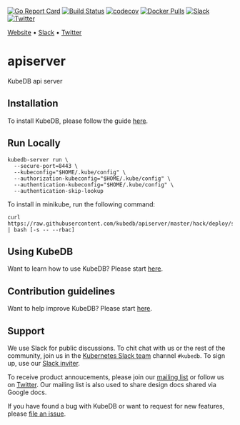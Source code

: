 [![Go Report Card](https://goreportcard.com/badge/github.com/kubedb/kubedb-server)](https://goreportcard.com/report/github.com/kubedb/kubedb-server)
[![Build Status](https://travis-ci.org/kubedb/kubedb-server.svg?branch=master)](https://travis-ci.org/kubedb/kubedb-server)
[![codecov](https://codecov.io/gh/kubedb/kubedb-server/branch/master/graph/badge.svg)](https://codecov.io/gh/kubedb/kubedb-server)
[![Docker Pulls](https://img.shields.io/docker/pulls/kubedb/kubedb-server.svg)](https://hub.docker.com/r/kubedb/kubedb-server/)
[![Slack](https://slack.appscode.com/badge.svg)](https://slack.appscode.com)
[![Twitter](https://img.shields.io/twitter/follow/appscodehq.svg?style=social&logo=twitter&label=Follow)](https://twitter.com/intent/follow?screen_name=AppsCodeHQ)

[Website](https://kubedb.com) • [Slack](http://slack.kubernetes.io) • [Twitter](https://twitter.com/KubeDB)

# apiserver
KubeDB api server

## Installation
To install KubeDB, please follow the guide [here](https://kubedb.com/docs/latest/setup/install/).

## Run Locally

```console
kubedb-server run \
  --secure-port=8443 \
  --kubeconfig="$HOME/.kube/config" \
  --authorization-kubeconfig="$HOME/.kube/config" \
  --authentication-kubeconfig="$HOME/.kube/config" \
  --authentication-skip-lookup
```

To install in minikube, run the following command:

```console
curl https://raw.githubusercontent.com/kubedb/apiserver/master/hack/deploy/server.sh | bash [-s -- --rbac]
```

## Using KubeDB
Want to learn how to use KubeDB? Please start [here](https://kubedb.com/docs/latest/guides/).

## Contribution guidelines
Want to help improve KubeDB? Please start [here](https://kubedb.com/docs/latest/welcome/contributing/).

## Support
We use Slack for public discussions. To chit chat with us or the rest of the community, join us in the [Kubernetes Slack team](https://kubernetes.slack.com/messages/C8149MREV/) channel `#kubedb`. To sign up, use our [Slack inviter](http://slack.kubernetes.io/).

To receive product annoucements, please join our [mailing list](https://groups.google.com/forum/#!forum/kubedb) or follow us on [Twitter](https://twitter.com/KubeDB). Our mailing list is also used to share design docs shared via Google docs.

If you have found a bug with KubeDB or want to request for new features, please [file an issue](https://github.com/kubedb/project/issues/new).
